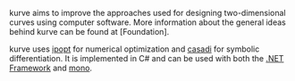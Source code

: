kurve aims to improve the approaches used for designing two-dimensional curves using computer software. More information about the general ideas behind kurve can be found at [Foundation].

kurve uses [ipopt](http://www.coin-or.org/Ipopt/) for numerical optimization and [casadi](http://www.casadi.org/) for symbolic differentiation. It is implemented in C# and can be used with both the [.NET Framework](http://www.microsoft.com/net) and [mono](http://www.mono-project.com/Main_Page).